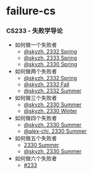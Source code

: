 # failure-cs

### CS233 - 失败学导论

* 如何做一个失败者
    * [@skyzh, 2332 Spring](https://github.com/SJTU-CSE/awesome-cs)
    * [@skyzh, 2333 Spring](https://github.com/SJTU-CSE/awesome-cs)
    * [@skyzh, 2330 Spring](https://github.com/SJTU-CSE/awesome-cs)
* 如何做两个失败者
    * [@skyzh, 2332 Spring](https://github.com/SJTU-CSE/awesome-cs)
    * [@skyzh, 2332 Fall](https://github.com/SJTU-CSE/awesome-cs)
    * [@skyzh, 2332 Summer](https://github.com/SJTU-CSE/awesome-cs)
* 如何做三个失败者
    * [@skyzh, 2330 Summer](https://github.com/SJTU-CSE/awesome-cs)
    * [@skyzh, 2330 Winter](https://github.com/SJTU-CSE/awesome-cs)
* 如何做四个失败者
    * [@skyzh, 2330 Summer](https://github.com/SJTU-CSE/awesome-cs)
    * [@alex-chi, 2330 Summer](https://github.com/SJTU-CSE/awesome-cs)
* 如何做五个失败者
    * [2330 Summer](https://github.com/SJTU-CSE/awesome-cs)
    * [@skyzh, 2330 Summer]()
* 如何做六个失败者
    * [#233](https://github.com/SJTU-CSE/awesome-cs/pulls/33)
